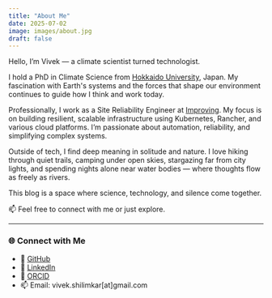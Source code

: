 ```yaml
---
title: "About Me"
date: 2025-07-02
image: images/about.jpg
draft: false
---
```


Hello, I’m Vivek — a climate scientist turned technologist.

I hold a PhD in Climate Science from [Hokkaido University](https://www.global.hokudai.ac.jp/), Japan. My fascination with Earth's systems and the forces that shape our environment continues to guide how I think and work today.

Professionally, I work as a Site Reliability Engineer at [Improving](https://www.improving.com/). My focus is on building resilient, scalable infrastructure using Kubernetes, Rancher, and various cloud platforms. I’m passionate about automation, reliability, and simplifying complex systems.

Outside of tech, I find deep meaning in solitude and nature. I love hiking through quiet trails, camping under open skies, stargazing far from city lights, and spending nights alone near water bodies — where thoughts flow as freely as rivers.

This blog is a space where science, technology, and silence come together.

📫 Feel free to connect with me or just explore.

---

### 🌐 Connect with Me
- 🔗 [GitHub](https://github.com/vivek-shilimkar)
- 💼 [LinkedIn](https://www.linkedin.com/in/dr-vivek-shilimkar/)
- 🧪 [ORCID](https://orcid.org/0000-0001-7254-9199)
- 📫 Email: vivek.shilimkar[at]gmail.com

